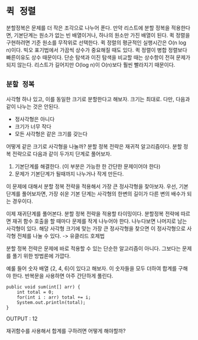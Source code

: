 # `퀵 정렬`
분할정복은 문제를 더 작은 조각으로 나누어 푼다.
만약 리스트에 분할 정복을 적용한다면, 기본단계는 원소가 없는 빈 배열이거나, 하나의 원소만 가진 배열이 된다.
퀵 정렬을 구현하려면 기준 원소를 무작위로 선택한다.
퀵 정렬의 평균적인 실행시간은 O(n log n)이다.
빅오 표기법에서 가끔씩 상수가 중요해질 때도 있다.
퀵 정렬이 병합 정렬보다 빠른이유도 상수 때문이다.
단순 탐색과 이진 탐색을 비교할 때는 상수항이 전혀 문제가 되지 않는다.
리스트가 길어지만 O(log n)이 O(n)보다 훨씬 빨라지기 때문이다.

## `분할 정복`
사각형 하나 있고, 이를 동일한 크기로 분할한다고 해보자. 크기는 최대로.
다만, 다음과 같이 나누는 것은 안된다.
* 정사각형은 아니다
* 크기가 너무 작다
* 모든 사각형은 같은 크기를 갖는다

어떻게 같은 크기로 사각형을 나눌까?
분할 정복 전략은 재귀적 알고리즘이다.
분할 정복 전략으로 다음과 같이 두가지 단계로 풀어보자.

1. 기본단계를 해결한다. (이 부분은 가능한 한 간단한 문제이어야 한다)
2. 문제가 기본단계가 될때까지 나누거나 작게 만든다.

이 문제에 대해서 분할 정복 전략을 적용해서 가장 큰 정사각형을 찾아보자.
우선, 기본단계를 풀어보자면,
가장 쉬운 기본 단계는 사각형의 한변의 길이가 다른 변의 배수가 되는 경우이다.

이제 재귀단계를 풀어본다. 분할 정복 전략을 적용할 타이밍이다.
분할정복 전략에 따르면 재귀 함수 호출을 할 때마다 문제를 작게 나누어야 한다. 
나누다보면 나머지로 남는 사각형이 있다.
해당 사각형 크기에 맞는 가장 큰 정사각형을 찾으면 이 정사각형으로 사각형 전체를 나눌 수 있다.
-> 유클리드 호제법

분할 정복 전략은 문제에 바로 적용할 수 있는 단순한 알고리즘이 아니다.
그보다는 문제를 풀기 위한 방법론에 가깝다.

예룰 들어 숫자 배열 {2, 4, 6}이 있다고 해보자.
이 숫자들을 모두 더하여 합계를 구해야 한다.
반복문을 사용하면 아주 간단하게 풀린다.
~~~
public void sum(int[] arr) {
    int total = 0;
    for(int i : arr) total += i;
    System.out.println(total);
}
~~~
OUTPUT : 12

재귀함수를 사용해서 합계를 구하려면 어떻게 해야할까?
